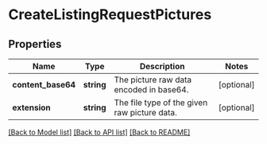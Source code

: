 # CreateListingRequestPictures

## Properties
Name | Type | Description | Notes
------------ | ------------- | ------------- | -------------
**content_base64** | **string** | The picture raw data encoded in base64. | [optional] 
**extension** | **string** | The file type of the given raw picture data. | [optional] 

[[Back to Model list]](../README.md#documentation-for-models) [[Back to API list]](../README.md#documentation-for-api-endpoints) [[Back to README]](../README.md)


